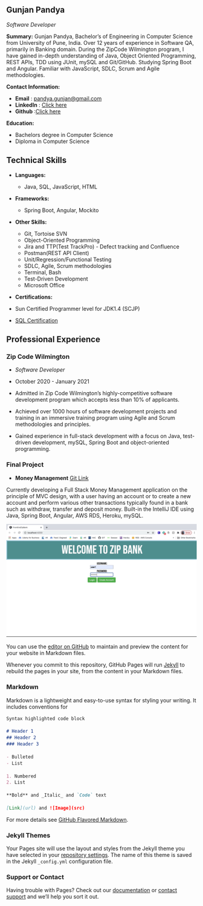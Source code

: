## Gunjan Pandya

_Software Developer_

**Summary:**
Gunjan Pandya, Bachelor’s of Engineering in Computer Science from University of Pune, India. Over 12 years of experience in Software QA, primarily in Banking domain. During the ZipCode Wilmington program, I have gained in-depth understanding of Java, Object Oriented Programming, REST APIs, TDD using JUnit, mySQL and Git/GitHub. Studying Spring Boot and Angular. Familiar with JavaScript, SDLC, Scrum and Agile methodologies.

**Contact Information:**

- **Email** : pandya.gunjan@gmail.com
- **LinkedIn** : <a href="https://www.linkedin.com/in/pandyagunjan/" target="_blank" rel="noopener noreferrer">Click here</a>
- **Github** :<a href="https://github.com/pandyagunjan" target="_blank" rel="noopener noreferrer">Click here</a>

**Education:**
- Bachelors degree in Computer Science
- Diploma in Computer Science

## Technical Skills
- **Languages:**
  - Java, SQL, JavaScript, HTML
- **Frameworks:**
  - Spring Boot, Angular, Mockito
- **Other Skills:**
  - Git, Tortoise SVN
  - Object-Oriented Programming
  - Jira and TTP(Test TrackPro) - Defect tracking and Confluence
  - Postman(REST API Client)
  - Unit/Regression/Functional Testing
  - SDLC, Agile, Scrum methodologies
  - Terminal, Bash
  - Test-Driven Development
  - Microsoft Office

- **Certifications:** 
- Sun Certified Programmer level for JDK1.4 (SCJP)
- [SQL Certification](Gunjan_SQL_Certificate.pdf)

## Professional Experience
### Zip Code Wilmington
- _Software Developer_ 
- October 2020 - January 2021

- Admitted in Zip Code Wilmington’s highly-competitive software development program which accepts less than 10% of applicants.
- Achieved over 1000 hours of software development projects and training in an immersive training program using Agile and Scrum methodologies and principles.
- Gained experience in full-stack development with a focus on Java, test-driven development, mySQL, Spring Boot and object-oriented programming.

### Final Project
- **Money Management** [Git Link](https://github.com/pandyagunjan/FullStack.MicroWebApplication-Server)

Currently developing a Full Stack Money Management application on the principle of MVC design, with a user having an account or to create a new account and perform various other transactions typically found in a bank such as withdraw, transfer and deposit money. Built-in the IntelliJ IDE using Java, Spring Boot, Angular, AWS RDS, Heroku, mySQL.  

![Image](Image1.png)



You can use the [editor on GitHub](https://github.com/pandyagunjan/pandyagunjan.github.io/edit/main/README.md) to maintain and preview the content for your website in Markdown files.

Whenever you commit to this repository, GitHub Pages will run [Jekyll](https://jekyllrb.com/) to rebuild the pages in your site, from the content in your Markdown files.

### Markdown

Markdown is a lightweight and easy-to-use syntax for styling your writing. It includes conventions for

```markdown
Syntax highlighted code block

# Header 1
## Header 2
### Header 3

- Bulleted
- List

1. Numbered
2. List

**Bold** and _Italic_ and `Code` text

[Link](url) and ![Image](src)
```

For more details see [GitHub Flavored Markdown](https://guides.github.com/features/mastering-markdown/).

### Jekyll Themes

Your Pages site will use the layout and styles from the Jekyll theme you have selected in your [repository settings](https://github.com/pandyagunjan/pandyagunjan.github.io/settings). The name of this theme is saved in the Jekyll `_config.yml` configuration file.

### Support or Contact

Having trouble with Pages? Check out our [documentation](https://docs.github.com/categories/github-pages-basics/) or [contact support](https://support.github.com/contact) and we’ll help you sort it out.
